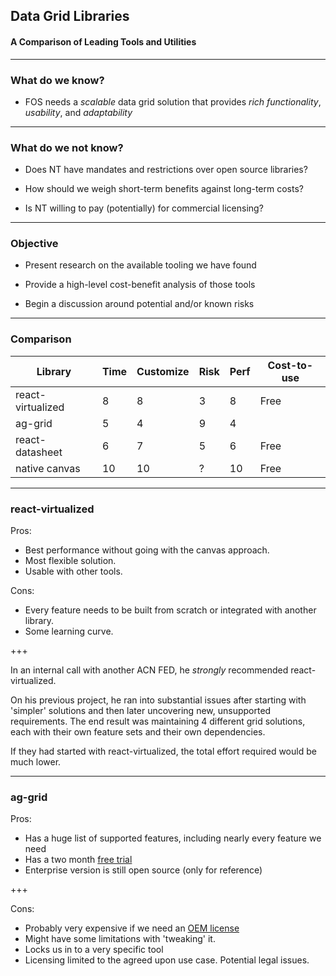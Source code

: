 ## Data Grid Libraries
#### A Comparison of Leading Tools and Utilities

---

### What do we know?

* FOS needs a _scalable_ data grid solution that provides _rich functionality_, _usability_, and _adaptability_

---

### What do we not know?

* Does NT have mandates and restrictions over open source libraries?

* How should we weigh short-term benefits against long-term costs?

* Is NT willing to pay (potentially) for commercial licensing?

---

### Objective

* Present research on the available tooling we have found 

* Provide a high-level cost-benefit analysis of those tools

* Begin a discussion around potential and/or known risks

---

### Comparison 

| Library           | Time | Customize | Risk   | Perf    | Cost-to-use |
| ----------------- | ---- | --------- | ------ | ------- | ----------- |
| react-virtualized |  8 |  8   | 3 |  8 | Free        |
| ag-grid           |  5 |  4   | 9 |  4 | $$$$ |
| react-datasheet   |  6 |  7   | 5 |  6 | Free        |
| native canvas     | 10 | 10   | ? | 10 | Free        |

---

### react-virtualized

Pros: 
* Best performance without going with the canvas approach. 
* Most flexible solution. 
* Usable with other tools.

Cons: 
* Every feature needs to be built from scratch or integrated with another library.
* Some learning curve.

+++

In an internal call with another ACN FED, he _strongly_ recommended react-virtualized. 

On his previous project, he ran into substantial issues after starting with 'simpler' solutions and then later uncovering new, unsupported requirements. The end result was maintaining 4 different grid solutions, each with their own feature sets and their own dependencies. 

If they had started with react-virtualized, the total effort required would be much lower.

--- 

### ag-grid 

Pros:
* Has a huge list of supported features, including nearly every feature we need
* Has a two month [free trial](https://www.ag-grid.com/start-trial.php)
* Enterprise version is still open source (only for reference)

+++

Cons:

* Probably very expensive if we need an [OEM license](https://www.ag-grid.com/license-pricing)
* Might have some limitations with 'tweaking' it.
* Locks us in to a very specific tool
* Licensing limited to the agreed upon use case. Potential legal issues.
